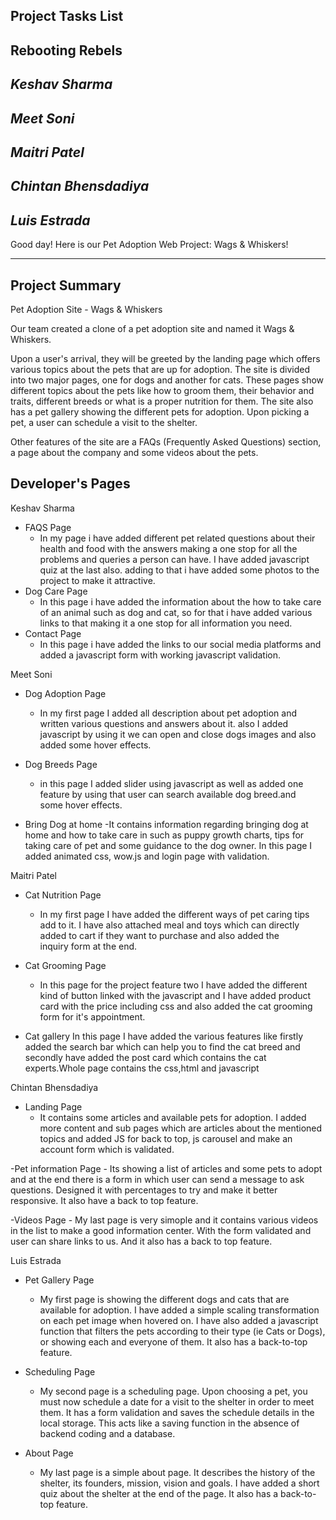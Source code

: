 ## Project Tasks List
## Rebooting Rebels
## ***Keshav Sharma***
## ***Meet Soni***
## ***Maitri Patel***
## ***Chintan Bhensdadiya***
## ***Luis Estrada***

Good day! Here is our Pet Adoption Web Project: Wags & Whiskers!

---

## Project Summary
Pet Adoption Site - Wags & Whiskers

Our team created a clone of a pet adoption site and named it Wags & Whiskers. 

Upon a user's arrival, they will be greeted by the landing page which offers various topics about the pets that are up for adoption. The site is divided into two major pages, one for dogs and another for cats. These pages show different topics about the pets like how to groom them, their behavior and traits, different breeds or what is a proper nutrition for them. The site also has a pet gallery showing the different pets for adoption. Upon picking a pet, a user can schedule a visit to the shelter.

Other features of the site are a FAQs (Frequently Asked Questions) section, a page about the company and some videos about the pets.

## Developer's Pages
Keshav Sharma
- FAQS Page
    - In my page i have added different pet related questions about their health and food with the answers making a one stop for all the problems and queries a person can have. I have added javascript quiz at the last also. adding to that i have added some photos to the project to make it attractive.
- Dog Care Page
    - In this page i have added the information about the how to take care of an animal such as dog and cat, so for that i have added various links to that making it a one stop for all information you need.
- Contact Page
    - In this page i have added the links to our social media platforms and added a javascript form with working javascript validation.

Meet Soni
- Dog Adoption Page
    - In my first page I added all description about pet adoption and written various questions and answers about it. also I added javascript by using it we can open and close dogs images and also added some hover effects.
    
- Dog Breeds Page
    - in this page I added slider using javascript as well as added one feature by using that user can search available dog breed.and some hover effects.
- Bring Dog at home
       -It contains information regarding bringing dog at home and how to take care 
        in such as puppy growth charts, tips for taking care of pet and some guidance 
        to the dog owner.
        In this page I added animated css, wow.js and login page with validation.

Maitri Patel
- Cat Nutrition Page
    - In my first page I have added the different ways of pet caring tips add to it. I have also attached meal and toys which can directly added to cart if they want to purchase and also added the inquiry form at the end.

- Cat Grooming Page 
    - In this page for the project feature two I have added the different kind of button linked with the javascript and I have added product card with the price including css and also added the cat grooming form for it's appointment.
 
 - Cat gallery
    In this page I have added the various features like firstly added the search bar which can help you to find the cat breed and secondly have added the post card which contains the cat experts.Whole page contains the css,html and javascript

Chintan Bhensdadiya
- Landing Page
    - It contains some articles and available pets for adoption. I added more content and sub pages which are articles about the mentioned topics and added JS for back to top, js carousel and make an account form which is validated.

-Pet information Page
    - Its showing a list of articles and some pets to adopt and at the end there is a form in which user can send a message to ask questions. Designed it with percentages to try and make it better responsive. It also have  a back to top feature.
 
-Videos Page
    - My last page is very simople and it contains various videos in the list to make a good information center. With the form validated and user can share links to us. And it also has a back to top feature.

Luis Estrada
- Pet Gallery Page
    - My first page is showing the different dogs and cats that are available for adoption. I have added a simple scaling transformation on each pet image when hovered on. I have also added a javascript function that filters the pets according to their type (ie Cats or Dogs), or showing each and everyone of them. It also has a back-to-top feature.

- Scheduling Page
    - My second page is a scheduling page. Upon choosing a pet, you must now schedule a date for a visit to the shelter in order to meet them. It has a form validation and saves the schedule details in the local storage. This acts like a saving function in the absence of backend coding and a database.

- About Page
    - My last page is a simple about page. It describes the history of the shelter, its founders, mission, vision and goals. I have added a short quiz about the shelter at the end of the page. It also has a back-to-top feature.

